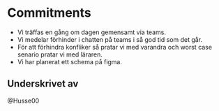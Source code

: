 

   # Commitments

  -  Vi träffas en gång om dagen gemensamt via teams.
  -  Vi medelar förhinder i chatten på teams i så god tid som det går.
  -  För att förhindra konfliker så pratar vi med varandra och worst case senario pratar vi med läraren.
  -  Vi har planerat ett schema på figma.


   ## Underskrivet av
   @Husse00
